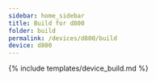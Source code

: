 ```yaml
---
sidebar: home_sidebar
title: Build for d800
folder: build
permalink: /devices/d800/build
device: d800
---
```

{% include templates/device_build.md %}
